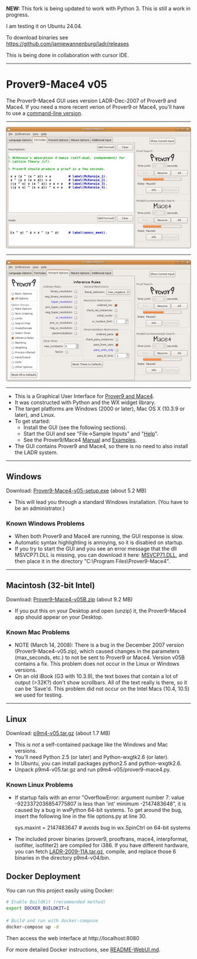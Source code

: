 **NEW:** This fork is being updated to work with Python 3. This is still a work in progress.

I am testing it on Ubuntu 24.04.

To download binaries see https://github.com/jamiewannenburg/ladr/releases

This is being done in collaboration with cursor IDE.

---

# Prover9-Mace4 v05

The Prover9-Mace4 GUI uses version LADR-Dec-2007 of Prover9 and Mace4. If you need a more recent verion of Prover9 or Mace4, you'll have to use a [command-line version](https://github.com/laitep/ladr).

---

<p align="center">
  <img src="imgs/shot1-v05.jpg">
</p>

---

<p align="center">
  <img src="imgs/shot2-v05.jpg">
</p>

---

- This is a Graphical User Interface for [Prover9 and Mace4](http://www.cs.unm.edu/~mccune/prover9/).
- It was constructed with Python and the WX widget library.
- The target platforms are Windows (2000 or later), Mac OS X (10.3.9 or later), and Linux.
- To get started:
  - Install the GUI (see the following sections).
  - Start the GUI and see "File->Sample Inputs" and "[Help](docs/v05-help.txt)".
  - See the Prover9/Mace4 [Manual](http://www.cs.unm.edu/~mccune/prover9/manual/Dec-2007/) and [Examples](http://www.cs.unm.edu/~mccune/prover9/examples/Dec-2007/).
- The GUI contains Prover9 and Mace4, so there is no need to also install the LADR system.

---

## Windows

Download: [Prover9-Mace4-v05-setup.exe](https://github.com/laitep/Prover9-Mace4-v05/releases/download/v1.0.0/Prover9-Mace4-v05-setup.exe) (about 5.2 MB)

- This will lead you through a standard Windows installation. (You have to be an administrator.)

### Known Windows Problems

- When both Prover9 and Mace4 are running, the GUI response is slow.
- Automatic syntax highlighting is annoying, so it is disabled on startup.
- If you try to start the GUI and you see an error message that the dll MSVCP71.DLL is missing, you can download it here: [MSVCP71.DLL](https://github.com/laitep/Prover9-Mace4-v05/releases/download/v1.0.0/MSVCP71.DLL), and then place it in the directory "C:\\Program Files\\Prover9-Mace4".

---

## Macintosh (32-bit Intel)

Download: [Prover9-Mace4-v05B.zip](https://github.com/laitep/Prover9-Mace4-v05/releases/download/v1.0.0/Prover9-Mace4-v05B-macOSx86.zip) (about 9.2 MB)

- If you put this on your Desktop and open (unzip) it, the Prover9-Mace4 app should appear on your Desktop.

### Known Mac Problems

- NOTE (March 14, 2008): There is a bug in the December 2007 version (Prover9-Mace4-v05.zip), which caused changes in the parameters (max_seconds, etc.) to not be sent to Prover9 or Mace4. Version v05B contains a fix. This problem does not occur in the Linux or Windows versions.
- On an old iBook (G3 with 10.3.9), the text boxes that contain a lot of output (>32K?) don't show scrollbars. All of the text really is there, so it can be 'Save'd. This problem did not occur on the Intel Macs (10.4, 10.5) we used for testing.

---

## Linux

Download: [p9m4-v05.tar.gz](https://github.com/laitep/Prover9-Mace4-v05/releases/download/v1.0.0/p9m4-v05.tar.gz) (about 1.7 MB)

- This is _not_ a self-contained package like the Windows and Mac versions.
- You'll need Python 2.5 (or later) and Python-wxgtk2.6 (or later).
- In Ubuntu, you can install packages python2.5 and python-wxgtk2.6.
- Unpack p9m4-v05.tar.gz and run p9m4-v05/prover9-mace4.py.

### Known Linux Problems

- If startup fails with an error "OverflowError: argument number 7: value -9223372036854775807 is less than 'int' minimum -2147483648", it is caused by a bug in wxPython 64-bit systems. To get around the bug, insert the following line in the file options.py at line 30.

  sys.maxint = 2147483647 # avoids bug in wx.SpinCtrl on 64-bit systems

- The included prover binaries (prover9, prooftrans, mace4, interpformat, isofilter, isofilter2) are compiled for i386. If you have different hardware, you can fetch [LADR-2009-11A.tar.gz](https://github.com/laitep/ladr/releases/download/v1.0.0/LADR-2009-11A.tar.gz), compile, and replace those 6 binaries in the directory p9m4-v04/bin.

## Docker Deployment

You can run this project easily using Docker:

```bash
# Enable BuildKit (recommended method)
export DOCKER_BUILDKIT=1

# Build and run with docker-compose
docker-compose up -d
```

Then access the web interface at http://localhost:8080

For more detailed Docker instructions, see [README-WebUI.md](README-WebUI.md).
